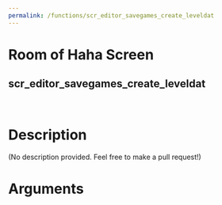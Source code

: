 ```yaml
---
permalink: /functions/scr_editor_savegames_create_leveldat
---
```

# Room of Haha Screen  
## scr_editor_savegames_create_leveldat  
&nbsp;  
# Description  
(No description provided. Feel free to make a pull request!) 
&nbsp;  
# Arguments


